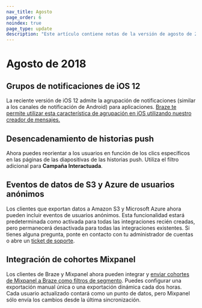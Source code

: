 ```yaml
---
nav_title: Agosto
page_order: 6
noindex: true
page_type: update
description: "Este artículo contiene notas de la versión de agosto de 2018."
---
```

# Agosto de 2018

## Grupos de notificaciones de iOS 12

La reciente versión de iOS 12 admite la agrupación de notificaciones (similar a los canales de notificación de Android) para aplicaciones. [Braze te permite utilizar esta característica de agrupación en iOS utilizando nuestro creador de mensajes.]({{site.baseurl}}/user_guide/message_building_by_channel/push/creating_a_push_message/#notification-groups)

## Desencadenamiento de historias push

Ahora puedes reorientar a los usuarios en función de los clics específicos en las páginas de las diapositivas de las historias push. Utiliza el filtro adicional para **Campaña Interactuada**.

## Eventos de datos de S3 y Azure de usuarios anónimos

Los clientes que exportan datos a Amazon S3 y Microsoft Azure ahora pueden incluir eventos de usuarios anónimos. Esta funcionalidad estará predeterminada como activada para todas las integraciones recién creadas, pero permanecerá desactivada para todas las integraciones existentes. Si tienes alguna pregunta, ponte en contacto con tu administrador de cuentas o abre un [ticket de soporte]({{site.baseurl}}/braze_support/).

## Integración de cohortes Mixpanel

Los clientes de Braze y Mixpanel ahora pueden integrar y [enviar cohortes de Mixpanel a Braze como filtros de segmento]({{site.baseurl}}/partners/insights/behavioral_analytics/mixpanel_for_currents/#mixpanel-cohort-import). Puedes configurar una exportación manual única o una exportación dinámica cada dos horas. Cada usuario actualizado contará como un punto de datos, pero Mixpanel sólo envía los cambios desde la última sincronización.

